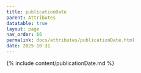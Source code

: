 ```yaml
---
title: publicationDate
parent: Attributes
datatable: true
layout: page
nav_order: 66
permalink: docs/attributes/publicationDate.html
date: 2025-10-31
---
```

{% include content/publicationDate.md %}
